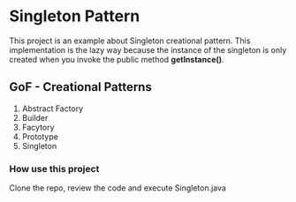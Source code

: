 # Singleton Pattern

This project is an example about Singleton creational pattern. This implementation is the lazy way because the instance of the singleton is only created when you invoke the public method **getInstance()**.


## GoF - Creational Patterns

1. Abstract Factory
2. Builder
3. Facytory
4. Prototype
5. Singleton

### How use this project

Clone the repo, review the code and execute Singleton.java